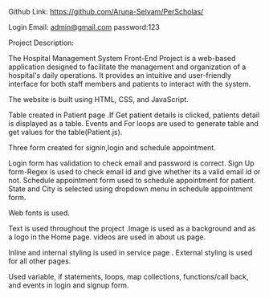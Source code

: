 Github Link: https://github.com/Aruna-Selvam/PerScholas/

Login Email:  admin@gmail.com
password:123


Project Description:

The Hospital Management System Front-End Project is a web-based application designed to facilitate the management and organization of a hospital's daily operations. It provides an intuitive and user-friendly interface for both staff members and patients to interact with the system.

The website is built using HTML, CSS, and JavaScript. 

Table created in Patient page .If Get patient details is clicked, patients detail is displayed as a table. 
Events and For loops are used to generate table and get values for the table(Patient.js).

Three form created for signin,login and schedule appointment.

Login form has validation to check email and password is correct.
Sign Up form-Regex is used to check email id and give whether its a valid email id or not.
Schedule appointment form used to schedule appointment for patient. State and City is selected using dropdown menu in schedule appointment form.

Web fonts is used.

Text  is used throughout the project .Image is used as a background and as a logo in the Home page.
videos are used in about us page. 

Inline and internal styling is used in service page . External styling is used for all other pages.

Used variable,  if statements, loops, map collections, functions/call back, and events in login and signup form.




